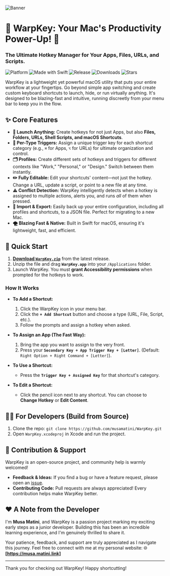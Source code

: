 ![Banner](https://github.com/musamatini/WrapKey/blob/main/banner.png)

# 🎉 WarpKey: Your Mac's Productivity Power-Up! 🚀

### The Ultimate Hotkey Manager for Your Apps, Files, URLs, and Scripts.

![Platform](https://img.shields.io/badge/macOS-000000?style=flat-square&logo=apple&logoColor=white)
![Made with Swift](https://img.shields.io/badge/Made%20with-Swift-F05138?style=flat-square&logo=Swift&logoColor=white)
![Release](https://img.shields.io/github/v/release/musamatini/WrapKey?style=flat-square&logo=github&color=blue)
![Downloads](https://img.shields.io/github/downloads/musamatini/WrapKey/total?style=flat-square&logo=arrow-down-circle&color=brightgreen)
![Stars](https://img.shields.io/github/stars/musamatini/WrapKey?style=flat-square&logo=star&color=gold)

WarpKey is a lightweight yet powerful macOS utility that puts your entire workflow at your fingertips. Go beyond simple app switching and create custom keyboard shortcuts to launch, hide, or run virtually anything. It's designed to be blazing-fast and intuitive, running discreetly from your menu bar to keep you in the flow.

## ✨ Core Features

*   **🚀 Launch Anything:** Create hotkeys for not just Apps, but also **Files, Folders, URLs, Shell Scripts, and macOS Shortcuts**.
*   **🎹 Per-Type Triggers:** Assign a unique trigger key for each shortcut category (e.g., `⌘` for Apps, `⌥` for URLs) for ultimate organization and control.
*   **🗂️ Profiles:** Create different sets of hotkeys and triggers for different contexts like "Work," "Personal," or "Design." Switch between them instantly.
*   **✏️ Fully Editable:** Edit your shortcuts' content—not just the hotkey. Change a URL, update a script, or point to a new file at any time.
*   **⚠️ Conflict Detection:** WarpKey intelligently detects when a hotkey is assigned to multiple actions, alerts you, and runs *all* of them when pressed.
*   **🔄 Import & Export:** Easily back up your entire configuration, including all profiles and shortcuts, to a JSON file. Perfect for migrating to a new Mac.
*   **🌪️ Blazing Fast & Native:** Built in Swift for macOS, ensuring it's lightweight, fast, and efficient.

## 🚀 Quick Start

1.  **[Download `WarpKey.zip`](https://github.com/musamatini/WarpKey/releases/latest)** from the latest release.
2.  Unzip the file and drag **`WarpKey.app`** into your `/Applications` folder.
3.  Launch WarpKey. You must **grant Accessibility permissions** when prompted for the hotkeys to work.

### How It Works

*   **To Add a Shortcut:**
    1.  Click the WarpKey icon in your menu bar.
    2.  Click the **`+ Add Shortcut`** button and choose a type (URL, File, Script, etc.).
    3.  Follow the prompts and assign a hotkey when asked.

*   **To Assign an App (The Fast Way):**
    1.  Bring the app you want to assign to the very front.
    2.  Press your **`Secondary Key + App Trigger Key + [Letter]`**. (Default: `Right Option + Right Command + [Letter]`).

*   **To Use a Shortcut:**
    *   Press the **`Trigger Key + Assigned Key`** for that shortcut's category.

*   **To Edit a Shortcut:**
    *   Click the pencil icon next to any shortcut. You can choose to **Change Hotkey** or **Edit Content**.

## 👨‍💻 For Developers (Build from Source)

1.  Clone the repo: `git clone https://github.com/musamatini/WarpKey.git`
2.  Open `WarpKey.xcodeproj` in Xcode and run the project.

## 🤝 Contribution & Support

WarpKey is an open-source project, and community help is warmly welcomed!

*   **Feedback & Ideas:** If you find a bug or have a feature request, please open an [issue](https://github.com/musamatini/WarpKey/issues).
*   **Contributing Code:** Pull requests are always appreciated! Every contribution helps make WarpKey better.

## ❤️ A Note from the Developer

I'm **Musa Matini**, and WarpKey is a passion project marking my exciting early steps as a junior developer. Building this has been an incredible learning experience, and I'm genuinely thrilled to share it.

Your patience, feedback, and support are truly appreciated as I navigate this journey. Feel free to connect with me at my personal website:
🌐 **[https://musa.matini.link]**

---

Thank you for checking out WarpKey! Happy shortcutting!

